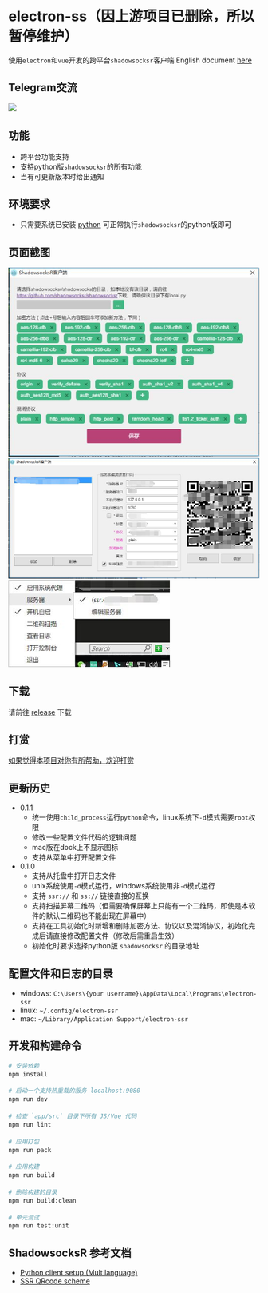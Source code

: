 # electron-ss（因上游项目已删除，所以暂停维护）
使用`electron`和`vue`开发的跨平台`shadowsocksr`客户端
English document [here](./README.en.md)

## Telegram交流
[![](https://img.shields.io/badge/Telegram-electron--ssr-blue.svg)](https://t.me/joinchat/E7ViZhJAZpKtnIJy9WepDA)

## 功能
- 跨平台功能支持
- 支持python版`shadowsocksr`的所有功能
- 当有可更新版本时给出通知

## 环境要求
- 只需要系统已安装 [python](https://www.python.org/downloads/) 可正常执行`shadowsocksr`的python版即可

## 页面截图
![](./assets/images/ssr-initialization.jpg)
![](./assets/images/ssr-client.jpg)
![](./assets/images/ssr-client-tray.jpg)

## 下载
请前往 [release](https://github.com/erguotou520/electron-ssr/releases) 下载

## 打赏
[如果觉得本项目对你有所帮助，欢迎打赏](https://github.com/erguotou520/donate)

## 更新历史
- 0.1.1
  * 统一使用`child_process`运行`python`命令，linux系统下`-d`模式需要`root`权限
  * 修改一些配置文件代码的逻辑问题
  * mac版在dock上不显示图标
  * 支持从菜单中打开配置文件
- 0.1.0
  * 支持从托盘中打开日志文件
  * unix系统使用`-d`模式运行，windows系统使用非`-d`模式运行
  * 支持 `ssr://` 和 `ss://` 链接直接的互换
  * 支持扫描屏幕二维码（但需要确保屏幕上只能有一个二维码，即使是本软件的默认二维码也不能出现在屏幕中）
  * 支持在工具初始化时新增和删除加密方法、协议以及混淆协议，初始化完成后请直接修改配置文件（修改后需重启生效）
  * 初始化时要求选择python版 `shadowsocksr` 的目录地址

## 配置文件和日志的目录
* windows: `C:\Users\{your username}\AppData\Local\Programs\electron-ssr`
* linux: `~/.config/electron-ssr`
* mac: `~/Library/Application Support/electron-ssr`

## 开发和构建命令

``` bash
# 安装依赖
npm install

# 启动一个支持热重载的服务 localhost:9080
npm run dev

# 检查 `app/src` 目录下所有 JS/Vue 代码
npm run lint

# 应用打包
npm run pack

# 应用构建
npm run build

# 删除构建的目录
npm run build:clean

# 单元测试
npm run test:unit
```

## ShadowsocksR 参考文档
- [Python client setup (Mult language)](https://github.com/breakwa11/shadowsocks-rss/wiki/Python-client-setup-(Mult-language))
- [SSR QRcode scheme](https://github.com/breakwa11/shadowsocks-rss/wiki/SSR-QRcode-scheme)
